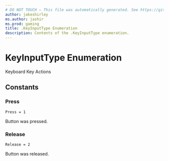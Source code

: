 ```yaml
---
# DO NOT TOUCH — This file was automatically generated. See https://github.com/mojang/minecraftapidocsgenerator to modify descriptions, examples, etc.
author: jakeshirley
ms.author: jashir
ms.prod: gaming
title: .KeyInputType Enumeration
description: Contents of the .KeyInputType enumeration.
---
```

# KeyInputType Enumeration

Keyboard Key Actions

## Constants
### **Press**
`Press = 1`

Button was pressed.
### **Release**
`Release = 2`

Button was released.
